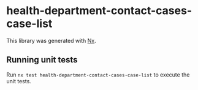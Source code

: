 # health-department-contact-cases-case-list

This library was generated with [Nx](https://nx.dev).

## Running unit tests

Run `nx test health-department-contact-cases-case-list` to execute the unit tests.
